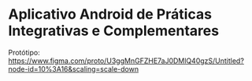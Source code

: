 # Aplicativo Android de Práticas Integrativas e Complementares

Protótipo: https://www.figma.com/proto/U3ggMnGFZHE7aJ0DMlQ40gzS/Untitled?node-id=10%3A16&scaling=scale-down
